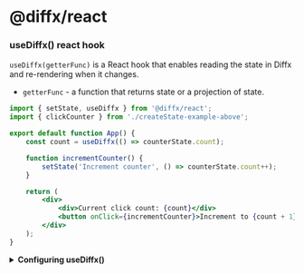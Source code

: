 <!-- #header -->
# @diffx/react
<!-- end -->

<!-- #setState().append -->

### useDiffx() react hook

`useDiffx(getterFunc)` is a React hook that enables reading the state in Diffx and re-rendering when it changes.

* `getterFunc` - a function that returns state or a projection of state.

```jsx
import { setState, useDiffx } from '@diffx/react';
import { clickCounter } from './createState-example-above';

export default function App() {
    const count = useDiffx(() => counterState.count);

    function incrementCounter() {
        setState('Increment counter', () => counterState.count++);
    }

    return (
        <div>
            <div>Current click count: {count}</div>
            <button onClick={incrementCounter}>Increment to {count + 1}</button>
        </div>
    );
}

```

<details>
  <summary><strong>Configuring useDiffx()</strong></summary>

`useDiffx(getterFunc, options)` can be provided a second `options` argument to configure the watching.

* `getterFunc` - a function that returns state or a projection of state.
* `options` - an options object describing how the state should be watched

```javascript
const count = useDiffx(() => counterState.count, {
    /**
     * Whether to start with emitting the current value of the getter.
     *
     * Default: `true`
     */
    emitInitialValue: true,
    /**
     * Whether to emit each change to the state during .setState (eachValueUpdate),
     * the current state after each .setState and .setState nested within it (eachSetState),
     * or to only emit the final state after the outer .setState function has finished running (setStateDone).
     *
     * This can be used to optimize rendering if there e.g. is a need to render every value as it updates in Diffx.
     *
     * Default: `setStateDone`
     */
    emitOn: 'eachSetState' | 'setStateDone' | 'eachValueUpdate',
    /**
     * Custom comparer function to decide if the state has changed.
     * Receives newValue and oldValue as arguments and should return `true` for changed
     * and `false` for no change.
     */
    hasChangedComparer: (newValue, oldValue) => true / false
});
```

</details>
<!-- end -->